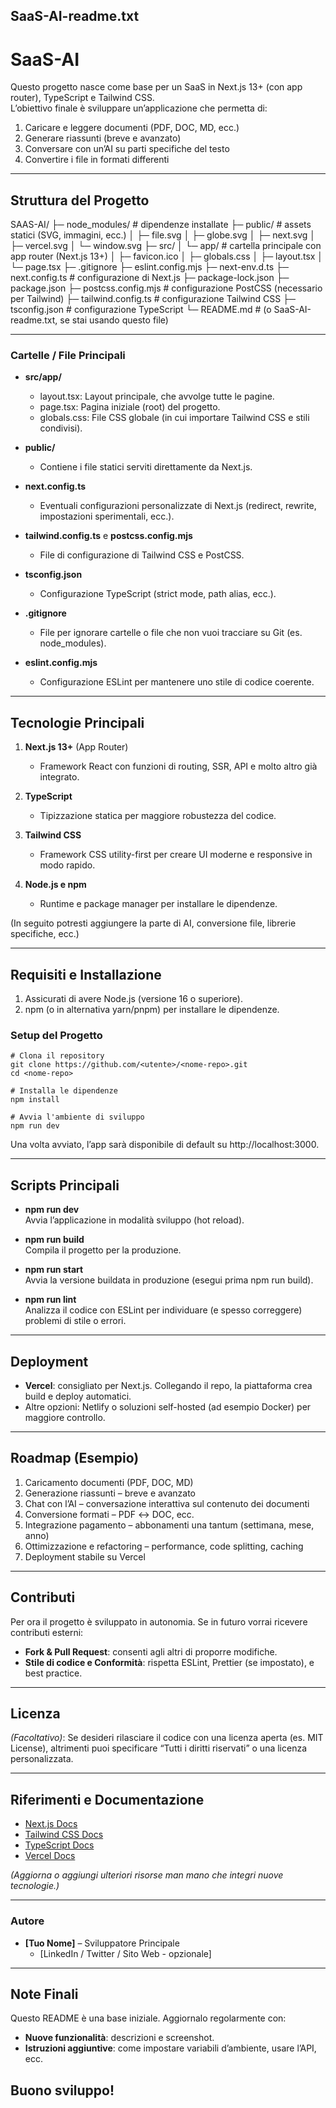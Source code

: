 SaaS-AI-readme.txt
-------------------------------------------------------------------

# SaaS-AI

Questo progetto nasce come base per un SaaS in Next.js 13+ (con app router), TypeScript e Tailwind CSS.  
L’obiettivo finale è sviluppare un’applicazione che permetta di:

1. Caricare e leggere documenti (PDF, DOC, MD, ecc.)
2. Generare riassunti (breve e avanzato)
3. Conversare con un’AI su parti specifiche del testo
4. Convertire i file in formati differenti

-------------------------------------------------------------------
## Struttura del Progetto

SAAS-AI/
  ├─ node_modules/             # dipendenze installate
  ├─ public/                   # assets statici (SVG, immagini, ecc.)
  │   ├─ file.svg
  │   ├─ globe.svg
  │   ├─ next.svg
  │   ├─ vercel.svg
  │   └─ window.svg
  ├─ src/
  │   └─ app/                  # cartella principale con app router (Next.js 13+)
  │       ├─ favicon.ico
  │       ├─ globals.css
  │       ├─ layout.tsx
  │       └─ page.tsx
  ├─ .gitignore
  ├─ eslint.config.mjs
  ├─ next-env.d.ts
  ├─ next.config.ts            # configurazione di Next.js
  ├─ package-lock.json
  ├─ package.json
  ├─ postcss.config.mjs        # configurazione PostCSS (necessario per Tailwind)
  ├─ tailwind.config.ts        # configurazione Tailwind CSS
  ├─ tsconfig.json             # configurazione TypeScript
  └─ README.md                 # (o SaaS-AI-readme.txt, se stai usando questo file)

-------------------------------------------------------------------
### Cartelle / File Principali

- **src/app/**
  - layout.tsx: Layout principale, che avvolge tutte le pagine.
  - page.tsx: Pagina iniziale (root) del progetto.
  - globals.css: File CSS globale (in cui importare Tailwind CSS e stili condivisi).

- **public/**
  - Contiene i file statici serviti direttamente da Next.js.

- **next.config.ts**
  - Eventuali configurazioni personalizzate di Next.js (redirect, rewrite, impostazioni sperimentali, ecc.).

- **tailwind.config.ts** e **postcss.config.mjs**
  - File di configurazione di Tailwind CSS e PostCSS.

- **tsconfig.json**
  - Configurazione TypeScript (strict mode, path alias, ecc.).

- **.gitignore**
  - File per ignorare cartelle o file che non vuoi tracciare su Git (es. node_modules).

- **eslint.config.mjs**
  - Configurazione ESLint per mantenere uno stile di codice coerente.

-------------------------------------------------------------------
## Tecnologie Principali

1. **Next.js 13+** (App Router)  
   - Framework React con funzioni di routing, SSR, API e molto altro già integrato.

2. **TypeScript**  
   - Tipizzazione statica per maggiore robustezza del codice.

3. **Tailwind CSS**  
   - Framework CSS utility-first per creare UI moderne e responsive in modo rapido.

4. **Node.js e npm**  
   - Runtime e package manager per installare le dipendenze.

(In seguito potresti aggiungere la parte di AI, conversione file, librerie specifiche, ecc.)

-------------------------------------------------------------------
## Requisiti e Installazione

1. Assicurati di avere Node.js (versione 16 o superiore).
2. npm (o in alternativa yarn/pnpm) per installare le dipendenze.

### Setup del Progetto

    # Clona il repository
    git clone https://github.com/<utente>/<nome-repo>.git
    cd <nome-repo>

    # Installa le dipendenze
    npm install

    # Avvia l'ambiente di sviluppo
    npm run dev

Una volta avviato, l’app sarà disponibile di default su http://localhost:3000.

-------------------------------------------------------------------
## Scripts Principali

- **npm run dev**  
  Avvia l’applicazione in modalità sviluppo (hot reload).

- **npm run build**  
  Compila il progetto per la produzione.

- **npm run start**  
  Avvia la versione buildata in produzione (esegui prima npm run build).

- **npm run lint**  
  Analizza il codice con ESLint per individuare (e spesso correggere) problemi di stile o errori.

-------------------------------------------------------------------
## Deployment

- **Vercel**: consigliato per Next.js. Collegando il repo, la piattaforma crea build e deploy automatici.
- Altre opzioni: Netlify o soluzioni self-hosted (ad esempio Docker) per maggiore controllo.

-------------------------------------------------------------------
## Roadmap (Esempio)

1. Caricamento documenti (PDF, DOC, MD)
2. Generazione riassunti – breve e avanzato
3. Chat con l’AI – conversazione interattiva sul contenuto dei documenti
4. Conversione formati – PDF ↔ DOC, ecc.
5. Integrazione pagamento – abbonamenti una tantum (settimana, mese, anno)
6. Ottimizzazione e refactoring – performance, code splitting, caching
7. Deployment stabile su Vercel

-------------------------------------------------------------------
## Contributi

Per ora il progetto è sviluppato in autonomia. Se in futuro vorrai ricevere contributi esterni:

- **Fork & Pull Request**: consenti agli altri di proporre modifiche.
- **Stile di codice e Conformità**: rispetta ESLint, Prettier (se impostato), e best practice.

-------------------------------------------------------------------
## Licenza

*(Facoltativo)*: Se desideri rilasciare il codice con una licenza aperta (es. MIT License), altrimenti
puoi specificare “Tutti i diritti riservati” o una licenza personalizzata.

-------------------------------------------------------------------
## Riferimenti e Documentazione

- [Next.js Docs](https://nextjs.org/docs)
- [Tailwind CSS Docs](https://tailwindcss.com/docs)
- [TypeScript Docs](https://www.typescriptlang.org/docs)
- [Vercel Docs](https://vercel.com/docs)

*(Aggiorna o aggiungi ulteriori risorse man mano che integri nuove tecnologie.)*

-------------------------------------------------------------------
### Autore

- **[Tuo Nome]** – Sviluppatore Principale  
  - [LinkedIn / Twitter / Sito Web - opzionale]

-------------------------------------------------------------------
## Note Finali

Questo README è una base iniziale. Aggiornalo regolarmente con:

- **Nuove funzionalità**: descrizioni e screenshot.
- **Istruzioni aggiuntive**: come impostare variabili d’ambiente, usare l’API, ecc.

Buono sviluppo!
-------------------------------------------------------------------
